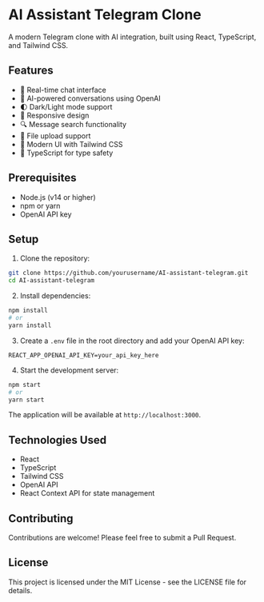 # AI Assistant Telegram Clone

A modern Telegram clone with AI integration, built using React, TypeScript, and Tailwind CSS.

## Features

- 💬 Real-time chat interface
- 🤖 AI-powered conversations using OpenAI
- 🌓 Dark/Light mode support
- 📱 Responsive design
- 🔍 Message search functionality
- 📎 File upload support
- 🎨 Modern UI with Tailwind CSS
- 📝 TypeScript for type safety

## Prerequisites

- Node.js (v14 or higher)
- npm or yarn
- OpenAI API key

## Setup

1. Clone the repository:
```bash
git clone https://github.com/yourusername/AI-assistant-telegram.git
cd AI-assistant-telegram
```

2. Install dependencies:
```bash
npm install
# or
yarn install
```

3. Create a `.env` file in the root directory and add your OpenAI API key:
```
REACT_APP_OPENAI_API_KEY=your_api_key_here
```

4. Start the development server:
```bash
npm start
# or
yarn start
```

The application will be available at `http://localhost:3000`.

## Technologies Used

- React
- TypeScript
- Tailwind CSS
- OpenAI API
- React Context API for state management

## Contributing

Contributions are welcome! Please feel free to submit a Pull Request.

## License

This project is licensed under the MIT License - see the LICENSE file for details.
